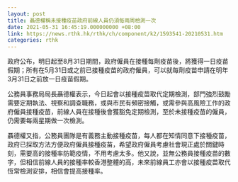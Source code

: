 ```yaml
---
layout: post
title: 聶德權稱未接種疫苗政府前線人員仍須每兩周檢測一次
date: 2021-05-31 16:45:19.000000000 +08:00
link: https://news.rthk.hk/rthk/ch/component/k2/1593541-20210531.htm
categories: rthk
---
```


政府公布，明日起至8月31日期間，政府僱員在接種每劑疫苗後，將獲得一日疫苗假期；所有在5月31日或之前已接種疫苗的政府僱員，可以就每劑疫苗申請在明年3月31日之前放一日疫苗假期。

公務員事務局局長聶德權表示，今日起會以接種疫苗取代定期檢測，部門強烈鼓勵需要定期執法、視察和調查職務，或與市民有頻密接觸，或需參與高風險工作的政府僱員接種疫苗，前線人員在接種後會獲豁免定期檢測，至於未接種疫苗的僱員，仍需要每兩星期做一次檢測。

聶德權又指，公務員團隊是有義務主動接種疫苗，每人都在知情同意下接種疫苗，政府已採取方法方便政府僱員接種疫苗，希望政府僱員考慮社會現正處於關鍵時刻，需要高的接種率防範疫情，不用考慮太多。他又說，並無公務員接種疫苗的數字，但相信前線人員的接種率較香港整體的高，未來前線員工亦會以接種疫苗取代恆常檢測安排，相信會提高接種率。
